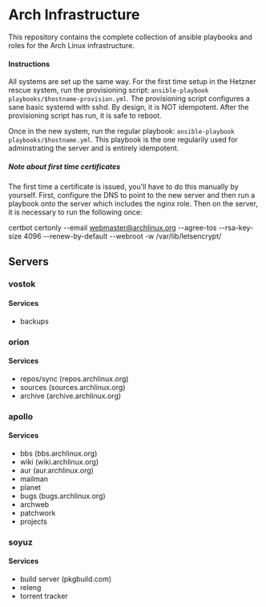 # Arch Infrastructure

This repository contains the complete collection of ansible playbooks and roles for the Arch Linux infrastructure.

#### Instructions
All systems are set up the same way. For the first time setup in the Hetzner rescue system,
run the provisioning script: `ansible-playbook playbooks/$hostname-provision.yml`.
The provisioning script configures a sane basic systemd with sshd. By design, it is NOT idempotent.
After the provisioning script has run, it is safe to reboot.

Once in the new system, run the regular playbook: `ansible-playbook playbooks/$hostname.yml`. This
playbook is the one regularily used for adminstrating the server and is entirely idempotent.

##### Note about first time certificates

The first time a certificate is issued, you'll have to do this manually by yourself. First, configure the DNS to
point to the new server and then run a playbook onto the server which includes the nginx role. Then on the server,
it is necessary to run the following once:

certbot certonly --email webmaster@archlinux.org --agree-tos --rsa-key-size 4096 --renew-by-default --webroot -w /var/lib/letsencrypt/ <domain-name>

## Servers

### vostok

#### Services
- backups

### orion

#### Services
- repos/sync (repos.archlinux.org)
- sources (sources.archlinux.org)
- archive (archive.archlinux.org)

### apollo

#### Services
- bbs (bbs.archlinux.org)
- wiki (wiki.archlinux.org)
- aur (aur.archlinux.org)
- mailman
- planet
- bugs (bugs.archlinux.org)
- archweb
- patchwork
- projects

### soyuz

#### Services
- build server (pkgbuild.com)
- releng
- torrent tracker
